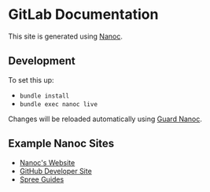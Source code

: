 # GitLab Documentation

This site is generated using [Nanoc](http://nanoc.ws).

## Development

To set this up:

- `bundle install`
- `bundle exec nanoc live`

Changes will be reloaded automatically using [Guard Nanoc](https://github.com/guard/guard-nanoc).

## Example Nanoc Sites

- [Nanoc's Website](https://github.com/nanoc/nanoc.ws)
- [GitHub Developer Site](https://github.com/github-archive/developer.github.com)
- [Spree Guides](https://github.com/spree/spree/tree/master/guides)
